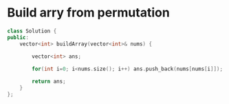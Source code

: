 # Build arry from permutation

```c++
class Solution {
public:
    vector<int> buildArray(vector<int>& nums) {
        
        vector<int> ans;

        for(int i=0; i<nums.size(); i++) ans.push_back(nums[nums[i]]);

        return ans;
    }
};
```
